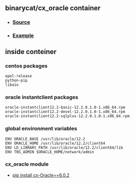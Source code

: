 ## binarycat/cx_oracle container

- ### [Source](https://github.com/catbinary/cx_oracle)
- ### [Example](https://github.com/catbinary/cx_oracle_example)

## inside conteiner

### centos packages
```
epel-release
python-pip
libaio
```

### oracle instantclient packages
```
oracle-instantclient12.2-basic-12.2.0.1.0-1.x86_64.rpm
oracle-instantclient12.2-devel-12.2.0.1.0-1.x86_64.rpm
oracle-instantclient12.2-sqlplus-12.2.0.1.0-1.x86_64.rpm
```

### global environment variables
```
ENV ORACLE_BASE /usr/lib/oracle/12.2
ENV ORACLE_HOME /usr/lib/oracle/12.2/client64
ENV LD_LIBRARY_PATH /usr/lib/oracle/12.2/client64/lib
ENV TNS_ADMIN $ORACLE_HOME/network/admin
```

### cx_oracle module
- [pip install cx-Oracle==6.0.2](https://pypi.python.org/pypi/cx_Oracle/)

